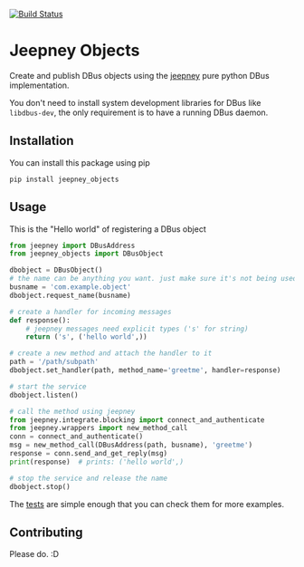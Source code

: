 [![Build Status](https://travis-ci.org/ocaballeror/jeepney-objects.svg?branch=master)](https://travis-ci.org/ocaballeror/jeepney-objects)

# Jeepney Objects

Create and publish DBus objects using the
[jeepney](https://gitlab.com/takluyver/jeepney) pure python DBus
implementation.

You don't need to install system development libraries for DBus like
`libdbus-dev`, the only requirement is to have a running DBus daemon.

## Installation
You can install this package using pip

```
pip install jeepney_objects
```

## Usage

This is the "Hello world" of registering a DBus object

```python
from jeepney import DBusAddress
from jeepney_objects import DBusObject

dbobject = DBusObject()
# the name can be anything you want. just make sure it's not being used already
busname = 'com.example.object'
dbobject.request_name(busname)

# create a handler for incoming messages
def response():
    # jeepney messages need explicit types ('s' for string)
    return ('s', ('hello world',))

# create a new method and attach the handler to it
path = '/path/subpath'
dbobject.set_handler(path, method_name='greetme', handler=response)

# start the service
dbobject.listen()

# call the method using jeepney
from jeepney.integrate.blocking import connect_and_authenticate
from jeepney.wrappers import new_method_call
conn = connect_and_authenticate()
msg = new_method_call(DBusAddress(path, busname), 'greetme')
response = conn.send_and_get_reply(msg)
print(response)  # prints: ('hello world',)

# stop the service and release the name
dbobject.stop()
```

The [tests](tests/test_dbusobject.py) are simple enough that you can check them for more examples.

## Contributing
Please do. :D
